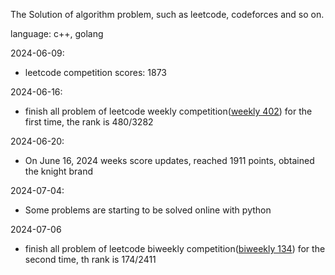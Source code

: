The Solution of algorithm problem, such as leetcode, codeforces and so on.

language: c++, golang

2024-06-09:

-   leetcode competition scores: 1873

2024-06-16:

-   finish all problem of leetcode weekly competition([weekly 402](https://leetcode.cn/contest/weekly-contest-402/)) for the first time, the rank is 480/3282

2024-06-20:

-   On June 16, 2024 weeks score updates, reached 1911 points, obtained the knight brand

2024-07-04:

- Some problems are starting to be solved online with python

2024-07-06

- finish all problem of leetcode biweekly competition([biweekly 134](https://leetcode.cn/contest/biweekly-contest-134/)) for the second time, th rank is 174/2411

